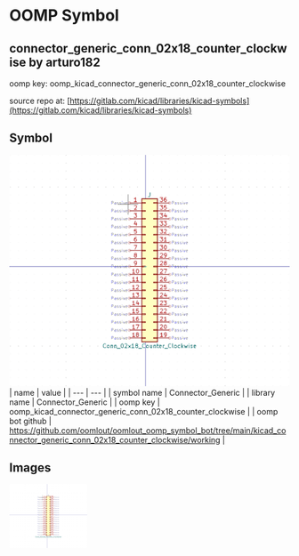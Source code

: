 # OOMP Symbol  
## connector_generic_conn_02x18_counter_clockwise  by arturo182  
  
oomp key: oomp_kicad_connector_generic_conn_02x18_counter_clockwise  
  
source repo at: [https://gitlab.com/kicad/libraries/kicad-symbols](https://gitlab.com/kicad/libraries/kicad-symbols)  
## Symbol  
  
[![working.png](working_600.png)](working.png)  
| name | value | 
| --- | --- | 
| symbol name | Connector_Generic | 
| library name | Connector_Generic | 
| oomp key | oomp_kicad_connector_generic_conn_02x18_counter_clockwise | 
| oomp bot github | https://github.com/oomlout/oomlout_oomp_symbol_bot/tree/main/kicad_connector_generic_conn_02x18_counter_clockwise/working | 
## Images  
  
[![working.png](working_140.png)](working.png)  
